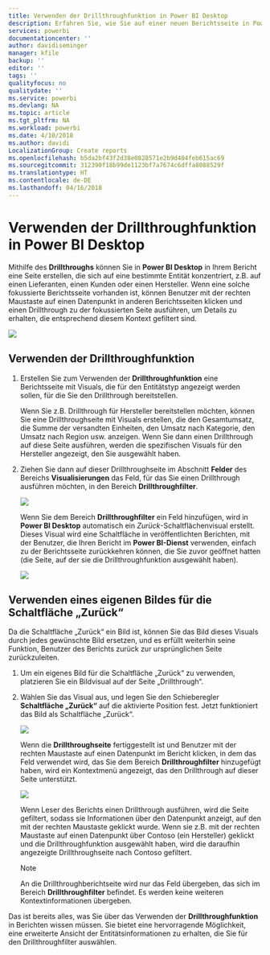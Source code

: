 ```yaml
---
title: Verwenden der Drillthroughfunktion in Power BI Desktop
description: Erfahren Sie, wie Sie auf einer neuen Berichtsseite in Power BI Desktop Drilldowns in Daten ausführen.
services: powerbi
documentationcenter: ''
author: davidiseminger
manager: kfile
backup: ''
editor: ''
tags: ''
qualityfocus: no
qualitydate: ''
ms.service: powerbi
ms.devlang: NA
ms.topic: article
ms.tgt_pltfrm: NA
ms.workload: powerbi
ms.date: 4/10/2018
ms.author: davidi
LocalizationGroup: Create reports
ms.openlocfilehash: b5da2bf43f2d38e0828571e2b9d404feb615ac69
ms.sourcegitcommit: 312390f18b99de1123bf7a7674c6dffa8088529f
ms.translationtype: HT
ms.contentlocale: de-DE
ms.lasthandoff: 04/16/2018
---
```

# <a name="use-drillthrough-in-power-bi-desktop"></a>Verwenden der Drillthroughfunktion in Power BI Desktop
Mithilfe des **Drillthroughs** können Sie in **Power BI Desktop** in Ihrem Bericht eine Seite erstellen, die sich auf eine bestimmte Entität konzentriert, z.B. auf einen Lieferanten, einen Kunden oder einen Hersteller. Wenn eine solche fokussierte Berichtsseite vorhanden ist, können Benutzer mit der rechten Maustaste auf einen Datenpunkt in anderen Berichtsseiten klicken und einen Drillthrough zu der fokussierten Seite ausführen, um Details zu erhalten, die entsprechend diesem Kontext gefiltert sind.

![](media/desktop-drillthrough/drillthrough_01.png)

## <a name="using-drillthrough"></a>Verwenden der Drillthroughfunktion
1. Erstellen Sie zum Verwenden der **Drillthroughfunktion** eine Berichtsseite mit Visuals, die für den Entitätstyp angezeigt werden sollen, für die Sie den Drillthrough bereitstellen. 

    Wenn Sie z.B. Drillthrough für Hersteller bereitstellen möchten, können Sie eine Drillthroughseite mit Visuals erstellen, die den Gesamtumsatz, die Summe der versandten Einheiten, den Umsatz nach Kategorie, den Umsatz nach Region usw. anzeigen. Wenn Sie dann einen Drillthrough auf diese Seite ausführen, werden die spezifischen Visuals für den Hersteller angezeigt, den Sie ausgewählt haben.

2. Ziehen Sie dann auf dieser Drillthroughseite im Abschnitt **Felder** des Bereichs **Visualisierungen** das Feld, für das Sie einen Drillthrough ausführen möchten, in den Bereich **Drillthroughfilter**.

    ![](media/desktop-drillthrough/drillthrough_02.png)

    Wenn Sie dem Bereich **Drillthroughfilter** ein Feld hinzufügen, wird in **Power BI Desktop** automatisch ein *Zurück*-Schaltflächenvisual erstellt. Dieses Visual wird eine Schaltfläche in veröffentlichten Berichten, mit der Benutzer, die Ihren Bericht im **Power BI-Dienst** verwenden, einfach zu der Berichtsseite zurückkehren können, die Sie zuvor geöffnet hatten (die Seite, auf der sie die Drillthroughfunktion ausgewählt haben).

    ![](media/desktop-drillthrough/drillthrough_03.png)

## <a name="use-your-own-image-for-a-back-button"></a>Verwenden eines eigenen Bildes für die Schaltfläche „Zurück“    
 Da die Schaltfläche „Zurück“ ein Bild ist, können Sie das Bild dieses Visuals durch jedes gewünschte Bild ersetzen, und es erfüllt weiterhin seine Funktion, Benutzer des Berichts zurück zur ursprünglichen Seite zurückzuleiten.

1. Um ein eigenes Bild für die Schaltfläche „Zurück“ zu verwenden, platzieren Sie ein Bildvisual auf der Seite „Drillthrough“.
2. Wählen Sie das Visual aus, und legen Sie den Schieberegler **Schaltfläche „Zurück“** auf die aktivierte Position fest. Jetzt funktioniert das Bild als Schaltfläche „Zurück“.

    ![](media/desktop-drillthrough/drillthrough_05.png)

    Wenn die **Drillthroughseite** fertiggestellt ist und Benutzer mit der rechten Maustaste auf einen Datenpunkt im Bericht klicken, in dem das Feld verwendet wird, das Sie dem Bereich **Drillthroughfilter** hinzugefügt haben, wird ein Kontextmenü angezeigt, das den Drillthrough auf dieser Seite unterstützt.

    ![](media/desktop-drillthrough/drillthrough_04.png)

    Wenn Leser des Berichts einen Drillthrough ausführen, wird die Seite gefiltert, sodass sie Informationen über den Datenpunkt anzeigt, auf den mit der rechten Maustaste geklickt wurde. Wenn sie z.B. mit der rechten Maustaste auf einen Datenpunkt über Contoso (ein Hersteller) geklickt und die Drillthroughfunktion ausgewählt haben, wird die daraufhin angezeigte Drillthroughseite nach Contoso gefiltert.

    > [!NOTE]
    > An die Drillthroughberichtseite wird nur das Feld übergeben, das sich im Bereich **Drillthroughfilter** befindet. Es werden keine weiteren Kontextinformationen übergeben.
    > 
    > 

Das ist bereits alles, was Sie über das Verwenden der **Drillthroughfunktion** in Berichten wissen müssen. Sie bietet eine hervorragende Möglichkeit, eine erweiterte Ansicht der Entitätsinformationen zu erhalten, die Sie für den Drillthroughfilter auswählen.

